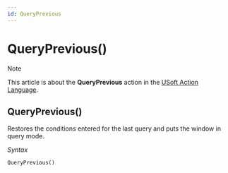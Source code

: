 ```yaml
---
id: QueryPrevious
---
```


# QueryPrevious()



> [!NOTE]
> This article is about the **QueryPrevious** action in the [USoft Action Language](/docs/Task_flow/Action_Language_reference/USoft_Action_Language.md).

## **QueryPrevious()**

Restores the conditions entered for the last query and puts the window in query mode.

*Syntax*

```
QueryPrevious()
```

 